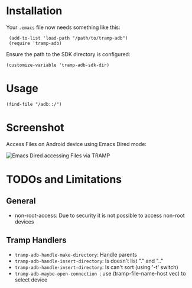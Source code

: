 # Installation

Your ```.emacs``` file now needs something like this:

     (add-to-list 'load-path "/path/to/tramp-adb")
     (require 'tramp-adb)

Ensure the path to the SDK directory is configured:

    (customize-variable 'tramp-adb-sdk-dir)  

# Usage 

    (find-file "/adb::/")

# Screenshot
 
Access Files on Android device using Emacs Dired mode:

![Emacs Dired accessing Files via TRAMP](tramp-adb/raw/master/res/emacs-dired.png) 

# TODOs and Limitations #

## General 

* non-root-access: Due to security it is not possible to access non-root devices

## Tramp Handlers

* ```tramp-adb-handle-make-directory```: Handle parents
* ```tramp-adb-handle-insert-directory```: ls doesn't list "." and ".."
* ```tramp-adb-handle-insert-directory```: ls can't sort (using '-t' switch)
* ```tramp-adb-maybe-open-connection ```: use (tramp-file-name-host vec) to select device


